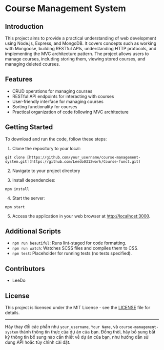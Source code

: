 # Course Management System

## Introduction
This project aims to provide a practical understanding of web development using Node.js, Express, and MongoDB. It covers concepts such as working with Mongoose, building RESTful APIs, understanding HTTP protocols, and implementing the MVC architecture pattern. The project allows users to manage courses, including storing them, viewing stored courses, and managing deleted courses.

## Features
- CRUD operations for managing courses
- RESTful API endpoints for interacting with courses
- User-friendly interface for managing courses
- Sorting functionality for courses
- Practical organization of code following MVC architecture
## Getting Started
To download and run the code, follow these steps:

1. Clone the repository to your local:

```
git clone [https://github.com/your_username/course-management-system.git](https://github.com/Leedo0312work/Course-funct.git)
```

2. Navigate to your project directory

3. Install dependencies:

```
npm install
```

4. Start the server:

```
npm start
```

5. Access the application in your web browser at [http://localhost:3000](http://localhost:3000).

## Additional Scripts
- `npm run beautiful`: Runs lint-staged for code formatting.
- `npm run watch`: Watches SCSS files and compiles them to CSS.
- `npm test`: Placeholder for running tests (no tests specified).

## Contributors
- LeeDo

## License
This project is licensed under the MIT License - see the [LICENSE](LICENSE) file for details.

---

Hãy thay đổi các phần như `your_username`, `Your Name`, và `course-management-system` thành thông tin thực của dự án của bạn. Đồng thời, hãy bổ sung bất kỳ thông tin bổ sung nào cần thiết về dự án của bạn, như hướng dẫn sử dụng API hoặc tùy chỉnh cài đặt.
